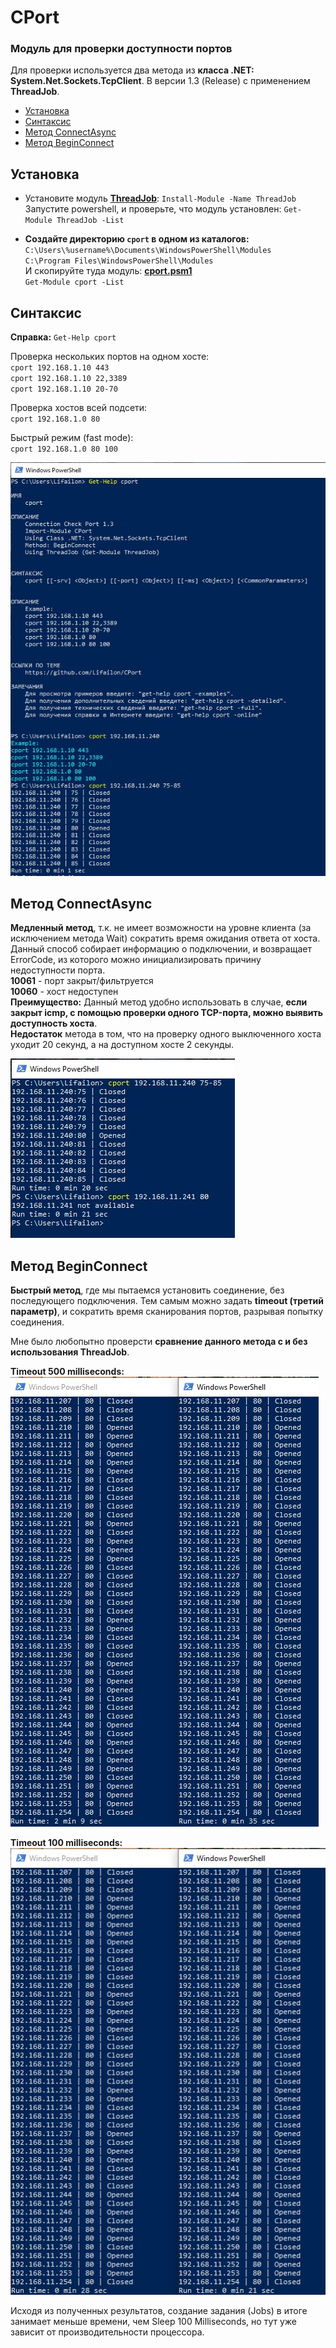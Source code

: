 # CPort

### Модуль для проверки доступности портов

Для проверки используется два метода из **класса .NET: System.Net.Sockets.TcpClient**. В версии 1.3 (Release) с применением **ThreadJob**.

- [Установка](#Установка)
- [Синтаксис](#Синтаксис)
- [Метод ConnectAsync](#Метод-ConnectAsync)
- [Метод BeginConnect](#Метод-BeginConnect)

## Установка

* Установите модуль **[ThreadJob](https://www.powershellgallery.com/packages/ThreadJob/2.0.3)**: ` Install-Module -Name ThreadJob ` \
Запустите powershell, и проверьте, что модуль установлен: ` Get-Module ThreadJob -List `

* **Создайте директорию `cport` в одном из каталогов:** \
` C:\Users\%username%\Documents\WindowsPowerShell\Modules ` \
` C:\Program Files\WindowsPowerShell\Modules ` \
И скопируйте туда модуль: **[cport.psm1](https://github.com/Lifailon/CPort/releases)** \
` Get-Module cport -List `

## Синтаксис

**Справка:** ` Get-Help cport `

Проверка нескольких портов на одном хосте: \
` cport 192.168.1.10 443 ` \
` cport 192.168.1.10 22,3389 ` \
` cport 192.168.1.10 20-70 `

Проверка хостов всей подсети: \
` cport 192.168.1.0 80 `

Быстрый режим (fast mode): \
` cport 192.168.1.0 80 100 `

![Image alt](https://github.com/Lifailon/CPort/blob/rsa/Screen/cport-1.3.jpg)

## Метод ConnectAsync

**Медленный метод**, т.к. не имеет возможности на уровне клиента (за исключением метода Wait) сократить время ожидания ответа от хоста. Данный способ собирает информацию о подключении, и возвращает ErrorCode, из которого можно инициализировать причину недоступности порта. \
**10061** - порт закрыт/фильтруется \
**10060** - хост недоступен \
**Преимущество:** Данный метод удобно использовать в случае, **если закрыт icmp, с помощью проверки одного TCP-порта, можно выявить доступность хоста**. \
**Недостаток** метода в том, что на проверку одного выключенного хоста уходит 20 секунд, а на доступном хосте 2 секунды.

![Image alt](https://github.com/Lifailon/CPort/blob/rsa/Screen/1.1.%20Method-ConnectAsync.jpg)

## Метод BeginConnect

**Быстрый метод**, где мы пытаемся установить соединение, без последующего подключения. Тем самым можно задать **timeout (третий параметр)**, и сократить время сканирования портов, разрывая попытку соединения.

Мне было любопытно проверсти **сравнение данного метода с и без использования ThreadJob**.

**Timeout 500 milliseconds:** \
![Image alt](https://github.com/Lifailon/CPort/blob/rsa/Screen/1.2.%20Method-BeginConnect.jpg)

**Timeout 100 milliseconds:** \
![Image alt](https://github.com/Lifailon/CPort/blob/rsa/Screen/1.3.%20Method-ConnectAsync-100ms.jpg)

Исходя из полученных результатов, создание задания (Jobs) в итоге занимает меньше времени, чем Sleep 100 Milliseconds, но тут уже зависит от производительности процессора.
